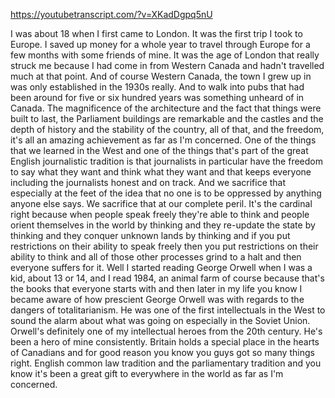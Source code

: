 https://youtubetranscript.com/?v=XKadDgpq5nU

 I was about 18 when I first came to London. It was the first trip I took to Europe. I saved up money for a whole year to travel through Europe for a few months with some friends of mine. It was the age of London that really struck me because I had come in from Western Canada and hadn't travelled much at that point. And of course Western Canada, the town I grew up in was only established in the 1930s really. And to walk into pubs that had been around for five or six hundred years was something unheard of in Canada. The magnificence of the architecture and the fact that things were built to last, the Parliament buildings are remarkable and the castles and the depth of history and the stability of the country, all of that, and the freedom, it's all an amazing achievement as far as I'm concerned. One of the things that we learned in the West and one of the things that's part of the great English journalistic tradition is that journalists in particular have the freedom to say what they want and think what they want and that keeps everyone including the journalists honest and on track. And we sacrifice that especially at the feet of the idea that no one is to be oppressed by anything anyone else says. We sacrifice that at our complete peril. It's the cardinal right because when people speak freely they're able to think and people orient themselves in the world by thinking and they re-update the state by thinking and they conquer unknown lands by thinking and if you put restrictions on their ability to speak freely then you put restrictions on their ability to think and all of those other processes grind to a halt and then everyone suffers for it. Well I started reading George Orwell when I was a kid, about 13 or 14, and I read 1984, an animal farm of course because that's the books that everyone starts with and then later in my life you know I became aware of how prescient George Orwell was with regards to the dangers of totalitarianism. He was one of the first intellectuals in the West to sound the alarm about what was going on especially in the Soviet Union. Orwell's definitely one of my intellectual heroes from the 20th century. He's been a hero of mine consistently. Britain holds a special place in the hearts of Canadians and for good reason you know you guys got so many things right. English common law tradition and the parliamentary tradition and you know it's been a great gift to everywhere in the world as far as I'm concerned.